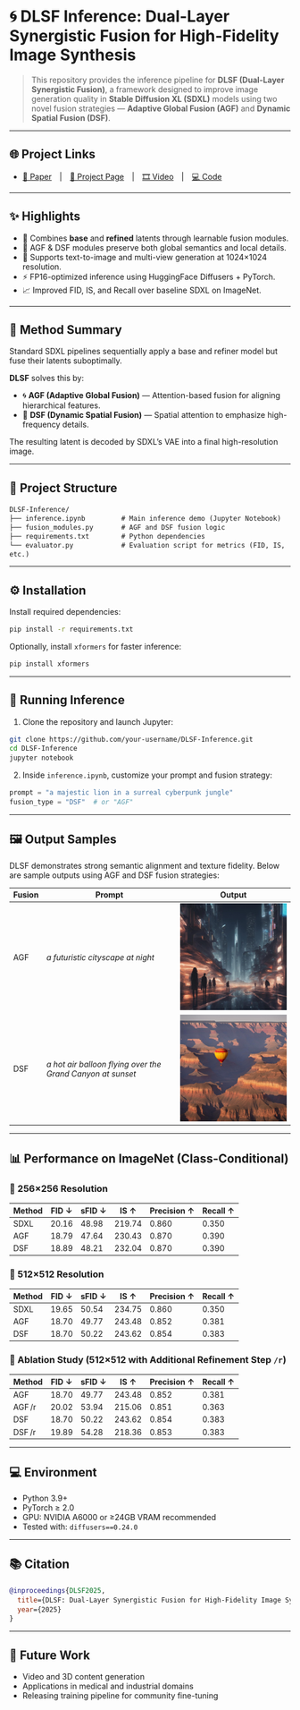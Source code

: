 # 🌀 DLSF Inference: Dual-Layer Synergistic Fusion for High-Fidelity Image Synthesis

> This repository provides the inference pipeline for **DLSF (Dual-Layer Synergistic Fusion)**, a framework designed to improve image generation quality in **Stable Diffusion XL (SDXL)** models using two novel fusion strategies — **Adaptive Global Fusion (AGF)** and **Dynamic Spatial Fusion (DSF)**.

---

## 🌐 Project Links

- [📄 Paper]()  |  [🔗 Project Page](https://rossi-laboratory.github.io/MVA2025/)  |  [🎞️ Video]()  |  [💻 Code]()

---

## ✨ Highlights

- 🔁 Combines **base** and **refined** latents through learnable fusion modules.
- 🧠 AGF & DSF modules preserve both global semantics and local details.
- 🎨 Supports text-to-image and multi-view generation at 1024×1024 resolution.
- ⚡ FP16-optimized inference using HuggingFace Diffusers + PyTorch.
- 📈 Improved FID, IS, and Recall over baseline SDXL on ImageNet.

---

## 🧠 Method Summary

Standard SDXL pipelines sequentially apply a base and refiner model but fuse their latents suboptimally.

**DLSF** solves this by:

- 🌀 **AGF (Adaptive Global Fusion)** — Attention-based fusion for aligning hierarchical features.
- 🧭 **DSF (Dynamic Spatial Fusion)** — Spatial attention to emphasize high-frequency details.

The resulting latent is decoded by SDXL’s VAE into a final high-resolution image.

---

## 📁 Project Structure

```
DLSF-Inference/
├── inference.ipynb         # Main inference demo (Jupyter Notebook)
├── fusion_modules.py       # AGF and DSF fusion logic
├── requirements.txt        # Python dependencies
└── evaluator.py            # Evaluation script for metrics (FID, IS, etc.)
```

---

## ⚙️ Installation

Install required dependencies:

```bash
pip install -r requirements.txt
```

Optionally, install `xformers` for faster inference:

```bash
pip install xformers
```

---

## 🚀 Running Inference

1. Clone the repository and launch Jupyter:

```bash
git clone https://github.com/your-username/DLSF-Inference.git
cd DLSF-Inference
jupyter notebook
```

2. Inside `inference.ipynb`, customize your prompt and fusion strategy:

```python
prompt = "a majestic lion in a surreal cyberpunk jungle"
fusion_type = "DSF"  # or "AGF"
```

---

## 🖼️ Output Samples

DLSF demonstrates strong semantic alignment and texture fidelity. Below are sample outputs using AGF and DSF fusion strategies:

| Fusion | Prompt                                                         | Output                                        |
|--------|----------------------------------------------------------------|-----------------------------------------------|
| AGF    | *a futuristic cityscape at night*                              | <img src="image/example1.jpg" width="320"/>   |
| DSF    | *a hot air balloon flying over the Grand Canyon at sunset*     | <img src="image/example2.jpg" width="320"/>   |



---


## 📊 Performance on ImageNet (Class-Conditional)

### 🔹 256×256 Resolution

| Method | FID ↓ | sFID ↓ | IS ↑    | Precision ↑ | Recall ↑ |
|--------|-------|--------|--------|--------------|-----------|
| SDXL   | 20.16 | 48.98  | 219.74 | 0.860        | 0.350     |
| AGF    | 18.79 | 47.64  | 230.43 | 0.870        | 0.390     |
| DSF    | 18.89 | 48.21  | 232.04 | 0.870        | 0.390     |

### 🔹 512×512 Resolution

| Method | FID ↓ | sFID ↓ | IS ↑    | Precision ↑ | Recall ↑ |
|--------|-------|--------|--------|--------------|-----------|
| SDXL   | 19.65 | 50.54  | 234.75 | 0.860        | 0.350     |
| AGF    | 18.70 | 49.77  | 243.48 | 0.852        | 0.381     |
| DSF    | 18.70 | 50.22  | 243.62 | 0.854        | 0.383     |

### 🔬 Ablation Study (512×512 with Additional Refinement Step `/r`)

| Method     | FID ↓ | sFID ↓ | IS ↑    | Precision ↑ | Recall ↑ |
|------------|-------|--------|--------|--------------|-----------|
| AGF        | 18.70 | 49.77  | 243.48 | 0.852        | 0.381     |
| AGF /r     | 20.02 | 53.94  | 215.06 | 0.851        | 0.363     |
| DSF        | 18.70 | 50.22  | 243.62 | 0.854        | 0.383     |
| DSF /r     | 19.89 | 54.28  | 218.36 | 0.853        | 0.383     |


---

## 💻 Environment

- Python 3.9+
- PyTorch ≥ 2.0
- GPU: NVIDIA A6000 or ≥24GB VRAM recommended
- Tested with: `diffusers==0.24.0`

---

## 📚 Citation

```bibtex
@inproceedings{DLSF2025,
  title={DLSF: Dual-Layer Synergistic Fusion for High-Fidelity Image Synthesis},
  year={2025}
}
```

---

## 🔮 Future Work

- Video and 3D content generation
- Applications in medical and industrial domains
- Releasing training pipeline for community fine-tuning
